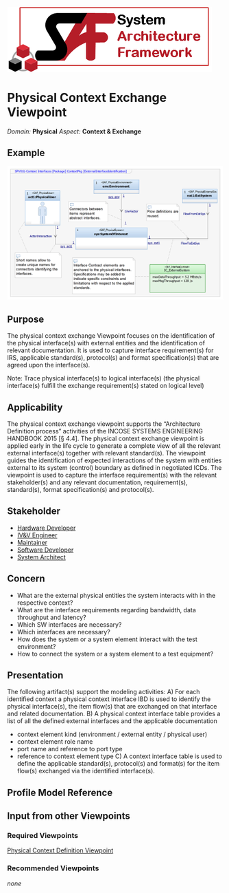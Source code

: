 ![System Architecture Framework](../diagrams/Logo_SAF.png)
# Physical Context Exchange Viewpoint
*Domain:* **Physical** *Aspect:* **Context & Exchange**
## Example
![Physical Context Exchanges](../diagrams/Physical-Context-Exchange.png)
## Purpose
The physical context exchange Viewpoint focuses on the identification of the physical interface(s) with external entities and the identification of relevant documentation. It is used to capture interface requirement(s) for IRS, applicable standard(s), protocol(s) and format specification(s) that are agreed upon the interface(s).

Note: Trace physical interface(s) to logical interface(s) 
(the physical interface(s) fulfill the exchange requirement(s) stated on logical level)
## Applicability
The physical context exchange viewpoint supports the “Architecture Definition process” activities of the INCOSE SYSTEMS ENGINEERING HANDBOOK 2015 [§ 4.4]. 
The physical context exchange viewpoint is applied early in the life cycle to generate a complete view of all the relevant external interface(s) together with relevant standard(s).
The viewpoint guides the identification of expected interactions of the system with entities external to its system (control) boundary as defined in negotiated ICDs.
The viewpoint is used to capture the interface requirement(s) with the relevant stakeholder(s) and any relevant documentation, requirement(s), standard(s), format specification(s) and protocol(s).
## Stakeholder
* [Hardware Developer](../stakeholders.md#Hardware-Developer)
* [IV&V Engineer](../stakeholders.md#IV&V-Engineer)
* [Maintainer](../stakeholders.md#Maintainer)
* [Software Developer](../stakeholders.md#Software-Developer)
* [System Architect](../stakeholders.md#System-Architect)
## Concern
* What are the external physical entities the system interacts with in the respective context?
* What are the interface requirements regarding bandwidth, data throughput and latency?
* Which SW interfaces are necessary?
* Which interfaces are necessary?
* How does the system or a system element interact with the test environment?
* How to connect the system or a system element to a test equipment?
## Presentation
The following artifact(s) support the modeling activities:
A) For each identified context a physical context interface IBD is used to identify the physical interface(s), the item flow(s) that are exchanged on that interface and related documentation.
B) A physical context interface table provides a list of all the defined external interfaces and the applicable documentation
* context element kind (environment / external entity / physical user)
* context element role name
* port name and reference to port type
* reference to context element type
C) A context interface table is used to define the applicable standard(s), protocol(s) and format(s) for the item flow(s) exchanged via the identified interface(s).

## Profile Model Reference
## Input from other Viewpoints
### Required Viewpoints
[Physical Context Definition Viewpoint](Physical-Context-Definition-Viewpoint.md)
### Recommended Viewpoints
*none*

